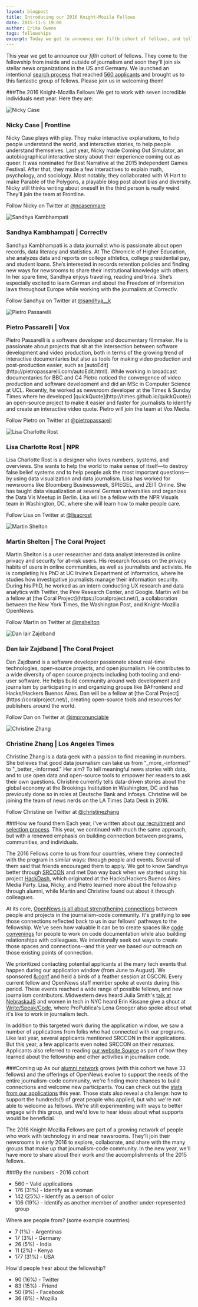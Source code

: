 ```yaml
---
layout: blogpost
title: Introducing our 2016 Knight-Mozila Fellows
date: 2015-11-5 19:00
author: Erika Owens
tags: fellowships
excerpt: Today we get to announce our fifth cohort of fellows, and tell a little about how we found them.
---
```

This year we get to announce our *fifth* cohort of fellows. They come to the fellowship from inside and outside of journalism and soon they'll join six stellar news organizations in the US and Germany. We launched an intentional [search process](#process) that reached [560 applicants](#numbers) and brought us to this fantastic group of fellows. Please join us in welcoming them!

###The 2016 Knight-Mozilla Fellows
We get to work with seven incredible individuals next year. Here they are:
<p><img src="/media/img/fellows/2016-fellows/nicky220.jpg" class="meet meet14" alt="Nicky Case">
<h3 id="nicky">Nicky Case | Frontline</h3>
<p>Nicky Case plays with play. They make interactive explanations, to help people understand the world, and interactive stories, to help people understand themselves. Last year, Nicky made Coming Out Simulator, an autobiographical interactive story about their experience coming out as queer. It was nominated for Best Narrative at the 2015 Independent Games Festival. After that, they made a few interactives to explain math, psychology, and sociology. Most notably, they collaborated with Vi Hart to make Parable of the Polygons, a playable blog post about bias and diversity. Nicky still thinks writing about oneself in the third person is really weird. They’ll join the team at Frontline.
<p>Follow Nicky on Twitter at <a href="https://twitter.com/ncasenmare">@ncasenmare</a>

<p><img src="/media/img/fellows/2016-fellows/sandhya220.JPG" class="meet meet14" alt="Sandhya Kambhampati">
<h3 id="sandhya">Sandhya Kambhampati | Correct!v</h3>
<p>Sandhya Kambhampati is a data journalist who is passionate about open records, data literacy and statistics. At The Chronicle of Higher Education, she analyzes data and reports on college athletics, college presidential pay, and student loans. She’s interested in records retention policies and finding new ways for newsrooms to share their institutional knowledge with others. In her spare time, Sandhya enjoys traveling, reading and trivia. She’s especially excited to learn German and about the Freedom of Information laws throughout Europe while working with the journalists at Correct!v. 
<p>Follow Sandhya on Twitter at <a href="https://twitter.com/sandhya__k">@sandhya__k</a>

<p><img src="/media/img/fellows/2016-fellows/pietro220.JPG" class="meet meet14" alt="Pietro Passarelli">
<h3 id="pietro">Pietro Passarelli | Vox</h3>
<p>Pietro Passarelli is a software developer and documentary filmmaker. He is passionate about projects that sit at the intersection between software development and video production, both in terms of the growing trend of interactive documentaries but also as tools for making video production and post-production easier, such as [autoEdit](http://pietropassarelli.com/autoEdit.html). While working in broadcast documentaries for BBC and C4 Pietro noticed the convergence of video production and software development and did an MSc in Computer Science at UCL. Recently, he worked as newsroom developer at the Times & Sunday Times where he developed [quickQuote](http://times.github.io/quickQuote/) an open-source project to make it easier and faster for journalists to identify and create an interactive video quote. Pietro will join the team at Vox Media.
<p>Follow Pietro on Twitter at <a href="https://twitter.com/@pietropassarell">@pietropassarell</a>

<p><img src="/media/img/fellows/2016-fellows/lisa220.jpg" class="meet meet14" alt="Lisa Charlotte Rost">
<h3 id="lisa">Lisa Charlotte Rost | NPR</h3>
<p>Lisa Charlotte Rost is a designer who loves numbers, systems, and overviews. She wants to help the world to make sense of itself—to destroy false belief systems and to help people ask the most important questions—by using data visualization and data journalism. Lisa has worked for newsrooms like Bloomberg Businessweek, SPIEGEL, and ZEIT Online. She has taught data visualization at several German universities and organizes the Data Vis Meetup in Berlin. Lisa will be a fellow with the NPR Visuals team in Washington, DC, where she will learn how to make people care.
<p>Follow Lisa on Twitter at <a href="https://twitter.com/@lisacrost">@lisacrost</a>

<p><img src="/media/img/fellows/2016-fellows/martin220.jpg" class="meet meet14" alt="Martin Shelton">
<h3 id="martin">Martin Shelton | The Coral Project</h3>
<p>Martin Shelton is a user researcher and data analyst interested in online privacy and security for at-risk users. His research focuses on the privacy habits of users in online communities, as well as journalists and activists. He is completing his PhD at UC Irvine’s Department of Informatics, where he studies how investigative journalists manage their information security. During his PhD, he worked as an intern conducting UX research and data analytics with Twitter, the Pew Research Center, and Google. Martin will be a fellow at [the Coral Project](https://coralproject.net/), a collaboration between the New York Times, the Washington Post, and Knight-Mozilla OpenNews.
<p>Follow Martin on Twitter at <a href="https://twitter.com/@mshelton">@mshelton</a>

<p><img src="/media/img/fellows/2016-fellows/dan220.jpg" class="meet meet14" alt="Dan Iair Zajdband">
<h3 id="dan">Dan Iair Zajdband | The Coral Project</h3>
<p>Dan Zajdband is a software developer passionate about real-time technologies, open-source projects, and open journalism. He contributes to a wide diversity of open source projects including both tooling and end-user software. He helps build community around web development and journalism by participating in and organizing groups like BAFrontend and Hacks/Hackers Buenos Aires. Dan will be a fellow at [the Coral Project](https://coralproject.net/), creating open-source tools and resources for publishers around the world.
<p>Follow Dan on Twitter at <a href="https://twitter.com/@impronunciable">@impronunciable</a>

<p><img src="/media/img/fellows/2016-fellows/christine220.JPG" class="meet meet14" alt="Christine Zhang">
<h3 id="christine">Christine Zhang | Los Angeles Times</h3>
<p>Christine Zhang is a data geek with a passion to find meaning in numbers. She believes that good data journalism can take us from "_more_-informed" to "_better_-informed." Her aim? To tell meaningful news stories with data, and to use open data and open-source tools to empower her readers to ask their own questions. Christine currently tells data-driven stories about the global economy at the Brookings Institution in Washington, DC and has previously done so in roles at Deutsche Bank and Infosys. Christine will be joining the team of news nerds on the LA Times Data Desk in 2016. 
<p>Follow Christine on Twitter at <a href="https://twitter.com/@christinezhang">@christinezhang</a>

<a name="process"></a>
###How we found them
Each year, I've written about [our recruitment](http://erikaowens.com/blog/recruiting-and-selecting-amazing-group-fellows) and [selection process](http://erikaowens.com/blog/amazing-overwhelming-knight-mozilla-fellowship-applicants). This year, we continued with much the same approach, but with a renewed emphasis on building connection between programs, communities, and individuals. 

The 2016 Fellows come to us from four countries, where they connected with the program in similar ways: through people and events. Several of them said that friends encouraged them to apply. We got to know Sandhya better through [SRCCON](/what/conferences/srccon) and met Dan way back when we started using his project [HackDash](https://hackdash.org/), which originated at the Hacks/Hackers Buenos Aires Media Party. Lisa, Nicky, and Pietro learned more about the fellowship through alumni, while Martin and Christine found out about it through colleagues. 

At its core, [OpenNews is all about strengthening connections](/blog/five-years-of-fellows/) between people and projects in the journalism-code community. It's gratifying to see those connections reflected back to us in our fellows' pathways to the fellowship. We've seen how valuable it can be to create spaces like [code convenings](/what/community/convenings) for people to work on code documentation while also building relationships with colleagues. We intentionally seek out ways to create those spaces and connections--and this year we based our outreach on those existing points of connection.

We prioritized contacting potential applicants at the many tech events that happen during our application window (from June to August). We sponsored [&:conf](https://www.andconf.io/) and held a birds of a feather session at OSCON. Every current fellow and OpenNews staff member spoke at events during this period. These events reached a wide range of possible fellows, and new journalism contributors. Midwestern devs heard Julia Smith's [talk at NebraskaJS](https://nejsconf.com/2015/julia67/) and women in tech in NYC heard Erin Kissane give a shout at [Write/Speak/Code](http://www.meetup.com/Write-Speak-Code-NYC/), where ProPublica's Lena Groeger also spoke about what it's like to work in journalism tech. 

In addition to this targeted work during the application window, we saw a number of applications from folks who had connected with our programs. Like last year, several applicants mentioned SRCCON in their applications. But this year, a few applicants even noted SRCCON on their _resumes_. Applicants also referred to reading [our website Source](/what/community/source) as part of how they learned about the fellowship and other activities in journalism code. 

###Coming up
As our [alumni network](/what/fellowships/community) grows (with this cohort we have 33 fellows) and the offerings of OpenNews evolve to support the needs of the entire journalism-code community, we're finding more chances to build connections and welcome new participants. You can check out the [stats from our applications](#numbers) this year. Those stats also reveal a challenge: how to support the hundreds(!) of great people who applied, but who we're not able to welcome as fellows. We're still experimenting with ways to better engage with this group, and we'd love to hear ideas about what supports would be beneficial.

The 2016 Knight-Mozilla Fellows are part of a growing network of people who work with technology in and near newsrooms. They'll join their newsrooms in early 2016 to explore, collaborate, and share with the many groups that make up that journalism-code community. In the new year, we'll have more to share about their work and the accomplishments of the 2015 fellows.

<a name="numbers"></a>
###By the numbers - 2016 cohort
* 560 - Valid applications
* 176 (31%) - Identify as a woman
* 142 (25%) - Identify as a person of color
* 106 (19%) - Identify as another member of another under-represented group

Where are people from? (some example countries)

* 7   (1%)  - Argentinas
* 17  (3%)  - Germany
* 26  (5%)  - India
* 11  (2%)  - Kenya
* 177 (31%) - USA

How'd people hear about the fellowship?

* 90 (16%) - Twitter
* 83 (15%) - Friend
* 50 (9%)  - Facebook
* 36 (6%)  - Mozilla
